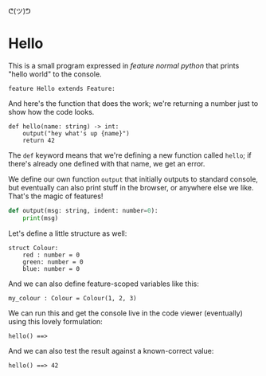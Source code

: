 ᕦ(ツ)ᕤ
# Hello

This is a small program expressed in *feature normal python* that prints "hello world" to the console.

    feature Hello extends Feature:

And here's the function that does the work; we're returning a number just to show how the code looks.

    def hello(name: string) -> int:
        output("hey what's up {name}")
        return 42

The `def` keyword means that we're defining a new function called `hello`; if there's already one defined with that name, we get an error.

We define our own function `output` that initially outputs to standard console, but eventually can also print stuff in the browser, or anywhere else we like. That's the magic of features!

```py
def output(msg: string, indent: number=0):
    print(msg)
```

Let's define a little structure as well:

    struct Colour:
        red : number = 0
        green: number = 0
        blue: number = 0
    

And we can also define feature-scoped variables like this:

    my_colour : Colour = Colour(1, 2, 3)

We can run this and get the console live in the code viewer (eventually) using this lovely formulation:

    hello() ==> 

And we can also test the result against a known-correct value:

    hello() ==> 42


